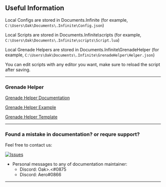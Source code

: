 ## Useful Information

Local Configs are stored in Documents\.Infinite (for example,
`C:\Users\Oak\Documents\.Infinite\Config.json`)

Local Scripts are stored in Documents\.Infinite\scripts (for example,
`C:\Users\Oak\Documents\.Infinite\scripts\Script.lua`)

Local Grenade Helpers are stored in Documents\.Infinite\GrenadeHelper (for example,
`C:\Users\Oak\Documents\.Infinite\GrenadeHelper\Helper.json`)

You can edit scripts with any editor you want, make sure to reload the script after saving.

---

### Grenade Helper

[Grenade Helper Documentation](/GrenadeHelper/Documentation.md)

[Grenade Helper Example](/GrenadeHelper/Example.json)

[Grenade Helper Template](/GrenadeHelper/Template.json)

---
### Found a mistake in documentation? or requre support?

Feel free to contact us:

[![Issues](https://img.shields.io/github/issues/Infinitedevofficial/Documentation.svg?style=plastic)](https://github.com/Infinitedevofficial/Documentation/issues)

- Personal messages to any of documentation maintainer:
  - Discord: Oak>.<#0875
  - Discord: Aero#0866
  
---
